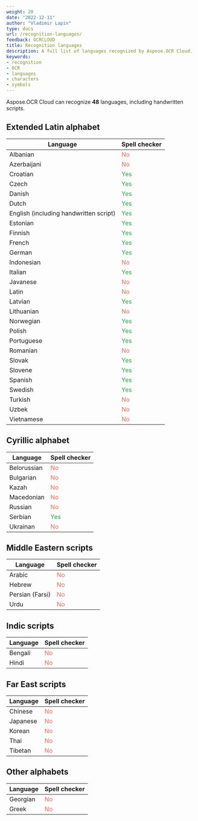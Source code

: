 ```yaml
---
weight: 20
date: "2022-12-11"
author: "Vladimir Lapin"
type: docs
url: /recognition-languages/
feedback: OCRCLOUD
title: Recognition languages
description: A full list of languages recognized by Aspose.OCR Cloud.
keywords:
- recognition
- OCR
- languages
- characters
- symbols
---
```


Aspose.OCR Cloud can recognize **48** languages, including handwritten scripts.

## Extended Latin alphabet

Language | Spell checker
-------- | -------------
Albanian | <span style="color:#ed6a5a">No</span>
Azerbaijani | <span style="color:#ed6a5a">No</span>
Croatian | <span style="color:#28a745">Yes</span>
Czech | <span style="color:#28a745">Yes</span>
Danish | <span style="color:#28a745">Yes</span>
Dutch | <span style="color:#28a745">Yes</span>
English (including handwritten script) | <span style="color:#28a745">Yes</span>
Estonian | <span style="color:#28a745">Yes</span>
Finnish | <span style="color:#28a745">Yes</span>
French | <span style="color:#28a745">Yes</span>
German | <span style="color:#28a745">Yes</span>
Indonesian | <span style="color:#ed6a5a">No</span>
Italian | <span style="color:#28a745">Yes</span>
Javanese | <span style="color:#ed6a5a">No</span>
Latin | <span style="color:#ed6a5a">No</span>
Latvian | <span style="color:#28a745">Yes</span>
Lithuanian | <span style="color:#ed6a5a">No</span>
Norwegian | <span style="color:#28a745">Yes</span>
Polish | <span style="color:#28a745">Yes</span>
Portuguese | <span style="color:#28a745">Yes</span>
Romanian | <span style="color:#ed6a5a">No</span>
Slovak | <span style="color:#28a745">Yes</span>
Slovene | <span style="color:#28a745">Yes</span>
Spanish | <span style="color:#28a745">Yes</span>
Swedish | <span style="color:#28a745">Yes</span>
Turkish | <span style="color:#ed6a5a">No</span>
Uzbek | <span style="color:#ed6a5a">No</span>
Vietnamese | <span style="color:#ed6a5a">No</span>

## Cyrillic alphabet

Language | Spell checker
-------- | -------------
Belorussian | <span style="color:#ed6a5a">No</span>
Bulgarian | <span style="color:#ed6a5a">No</span>
Kazah | <span style="color:#ed6a5a">No</span>
Macedonian | <span style="color:#ed6a5a">No</span>
Russian | <span style="color:#ed6a5a">No</span>
Serbian | <span style="color:#28a745">Yes</span>
Ukrainan | <span style="color:#ed6a5a">No</span>

## Middle Eastern scripts

Language | Spell checker
-------- | -------------
Arabic | <span style="color:#ed6a5a">No</span>
Hebrew | <span style="color:#ed6a5a">No</span>
Persian (Farsi) | <span style="color:#ed6a5a">No</span>
Urdu | <span style="color:#ed6a5a">No</span>

## Indic scripts

Language | Spell checker
-------- | -------------
Bengali | <span style="color:#ed6a5a">No</span>
Hindi | <span style="color:#ed6a5a">No</span>

## Far East scripts

Language | Spell checker
-------- | -------------
Chinese | <span style="color:#ed6a5a">No</span>
Japanese | <span style="color:#ed6a5a">No</span>
Korean | <span style="color:#ed6a5a">No</span>
Thai | <span style="color:#ed6a5a">No</span>
Tibetan | <span style="color:#ed6a5a">No</span>

## Other alphabets

Language | Spell checker
-------- | -------------
Georgian | <span style="color:#ed6a5a">No</span>
Greek | <span style="color:#ed6a5a">No</span>
